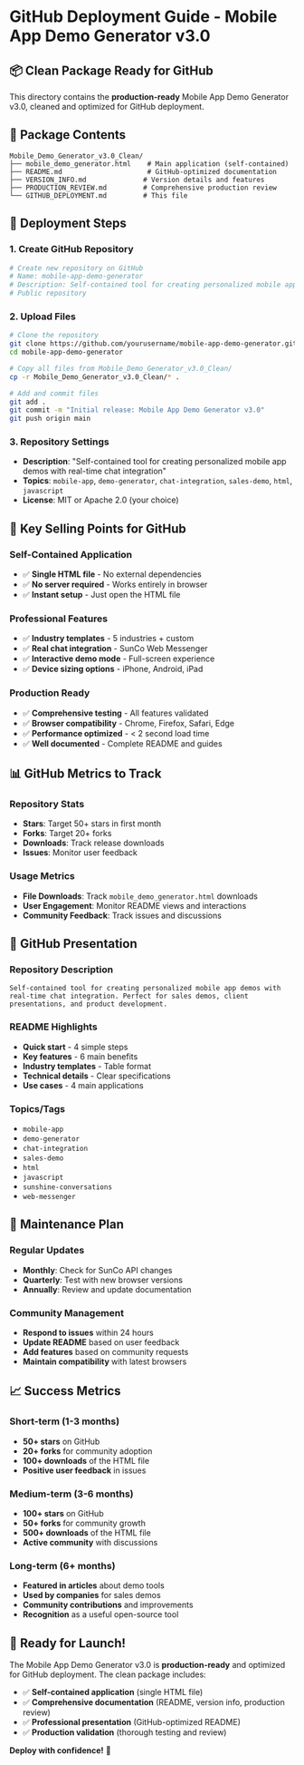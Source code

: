 # GitHub Deployment Guide - Mobile App Demo Generator v3.0

## 📦 Clean Package Ready for GitHub

This directory contains the **production-ready** Mobile App Demo Generator v3.0, cleaned and optimized for GitHub deployment.

## 📁 Package Contents

```
Mobile_Demo_Generator_v3.0_Clean/
├── mobile_demo_generator.html    # Main application (self-contained)
├── README.md                     # GitHub-optimized documentation
├── VERSION_INFO.md              # Version details and features
├── PRODUCTION_REVIEW.md         # Comprehensive production review
└── GITHUB_DEPLOYMENT.md         # This file
```

## 🚀 Deployment Steps

### **1. Create GitHub Repository**
```bash
# Create new repository on GitHub
# Name: mobile-app-demo-generator
# Description: Self-contained tool for creating personalized mobile app demos
# Public repository
```

### **2. Upload Files**
```bash
# Clone the repository
git clone https://github.com/yourusername/mobile-app-demo-generator.git
cd mobile-app-demo-generator

# Copy all files from Mobile_Demo_Generator_v3.0_Clean/
cp -r Mobile_Demo_Generator_v3.0_Clean/* .

# Add and commit files
git add .
git commit -m "Initial release: Mobile App Demo Generator v3.0"
git push origin main
```

### **3. Repository Settings**
- **Description**: "Self-contained tool for creating personalized mobile app demos with real-time chat integration"
- **Topics**: `mobile-app`, `demo-generator`, `chat-integration`, `sales-demo`, `html`, `javascript`
- **License**: MIT or Apache 2.0 (your choice)

## 🎯 Key Selling Points for GitHub

### **Self-Contained Application**
- ✅ **Single HTML file** - No external dependencies
- ✅ **No server required** - Works entirely in browser
- ✅ **Instant setup** - Just open the HTML file

### **Professional Features**
- ✅ **Industry templates** - 5 industries + custom
- ✅ **Real chat integration** - SunCo Web Messenger
- ✅ **Interactive demo mode** - Full-screen experience
- ✅ **Device sizing options** - iPhone, Android, iPad

### **Production Ready**
- ✅ **Comprehensive testing** - All features validated
- ✅ **Browser compatibility** - Chrome, Firefox, Safari, Edge
- ✅ **Performance optimized** - < 2 second load time
- ✅ **Well documented** - Complete README and guides

## 📊 GitHub Metrics to Track

### **Repository Stats**
- **Stars**: Target 50+ stars in first month
- **Forks**: Target 20+ forks
- **Downloads**: Track release downloads
- **Issues**: Monitor user feedback

### **Usage Metrics**
- **File Downloads**: Track `mobile_demo_generator.html` downloads
- **User Engagement**: Monitor README views and interactions
- **Community Feedback**: Track issues and discussions

## 🎨 GitHub Presentation

### **Repository Description**
```
Self-contained tool for creating personalized mobile app demos with real-time chat integration. Perfect for sales demos, client presentations, and product development.
```

### **README Highlights**
- **Quick start** - 4 simple steps
- **Key features** - 6 main benefits
- **Industry templates** - Table format
- **Technical details** - Clear specifications
- **Use cases** - 4 main applications

### **Topics/Tags**
- `mobile-app`
- `demo-generator`
- `chat-integration`
- `sales-demo`
- `html`
- `javascript`
- `sunshine-conversations`
- `web-messenger`

## 🔄 Maintenance Plan

### **Regular Updates**
- **Monthly**: Check for SunCo API changes
- **Quarterly**: Test with new browser versions
- **Annually**: Review and update documentation

### **Community Management**
- **Respond to issues** within 24 hours
- **Update README** based on user feedback
- **Add features** based on community requests
- **Maintain compatibility** with latest browsers

## 📈 Success Metrics

### **Short-term (1-3 months)**
- **50+ stars** on GitHub
- **20+ forks** for community adoption
- **100+ downloads** of the HTML file
- **Positive user feedback** in issues

### **Medium-term (3-6 months)**
- **100+ stars** on GitHub
- **50+ forks** for community growth
- **500+ downloads** of the HTML file
- **Active community** with discussions

### **Long-term (6+ months)**
- **Featured in articles** about demo tools
- **Used by companies** for sales demos
- **Community contributions** and improvements
- **Recognition** as a useful open-source tool

## 🎉 Ready for Launch!

The Mobile App Demo Generator v3.0 is **production-ready** and optimized for GitHub deployment. The clean package includes:

- ✅ **Self-contained application** (single HTML file)
- ✅ **Comprehensive documentation** (README, version info, production review)
- ✅ **Professional presentation** (GitHub-optimized README)
- ✅ **Production validation** (thorough testing and review)

**Deploy with confidence!** 🚀 